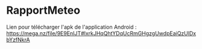 # RapportMeteo

Lien pour télécharger l'apk de l'application Android : https://mega.nz/file/9E9EnIJT#lxrkJHqQhtYDqUcRmGHgzgUwdpEaiQzUlDxbYzfNkrA
